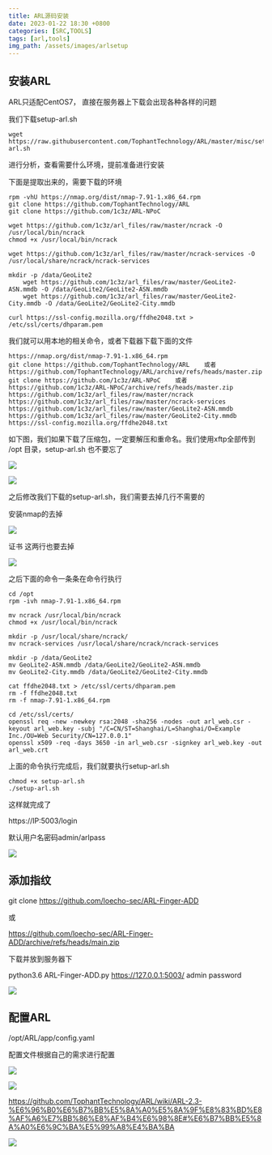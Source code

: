 ```yaml
---
title: ARL源码安装
date: 2023-01-22 18:30 +0800
categories: [SRC,TOOLS]
tags: [arl,tools]
img_path: /assets/images/arlsetup
---
```




## 安装ARL

ARL只适配CentOS7， 直接在服务器上下载会出现各种各样的问题

我们下载setup-arl.sh

```shell
wget https://raw.githubusercontent.com/TophantTechnology/ARL/master/misc/setup-arl.sh
```

进行分析，查看需要什么环境，提前准备进行安装

下面是提取出来的，需要下载的环境

```shell
rpm -vhU https://nmap.org/dist/nmap-7.91-1.x86_64.rpm
git clone https://github.com/TophantTechnology/ARL
git clone https://github.com/1c3z/ARL-NPoC

wget https://github.com/1c3z/arl_files/raw/master/ncrack -O /usr/local/bin/ncrack
chmod +x /usr/local/bin/ncrack

wget https://github.com/1c3z/arl_files/raw/master/ncrack-services -O /usr/local/share/ncrack/ncrack-services

mkdir -p /data/GeoLite2
    wget https://github.com/1c3z/arl_files/raw/master/GeoLite2-ASN.mmdb -O /data/GeoLite2/GeoLite2-ASN.mmdb
    wget https://github.com/1c3z/arl_files/raw/master/GeoLite2-City.mmdb -O /data/GeoLite2/GeoLite2-City.mmdb

curl https://ssl-config.mozilla.org/ffdhe2048.txt > /etc/ssl/certs/dhparam.pem
```

我们就可以用本地的相关命令，或者下载器下载下面的文件

```
https://nmap.org/dist/nmap-7.91-1.x86_64.rpm
git clone https://github.com/TophantTechnology/ARL    或者    https://github.com/TophantTechnology/ARL/archive/refs/heads/master.zip
git clone https://github.com/1c3z/ARL-NPoC    或者    https://github.com/1c3z/ARL-NPoC/archive/refs/heads/master.zip
https://github.com/1c3z/arl_files/raw/master/ncrack
https://github.com/1c3z/arl_files/raw/master/ncrack-services
https://github.com/1c3z/arl_files/raw/master/GeoLite2-ASN.mmdb
https://github.com/1c3z/arl_files/raw/master/GeoLite2-City.mmdb
https://ssl-config.mozilla.org/ffdhe2048.txt
```

如下图，我们如果下载了压缩包，一定要解压和重命名。我们使用xftp全部传到 /opt 目录，setup-arl.sh 也不要忘了

![](WEBRESOURCEaef2bc835a94460a88dca6a5e7377b18.png)

![](WEBRESOURCE8698180b380849429e23ba998a1fff97.png)

之后修改我们下载的setup-arl.sh，我们需要去掉几行不需要的

安装nmap的去掉

![](WEBRESOURCE22296ef4f4d947d98dca54798c60792b.png)

证书 这两行也要去掉

![](WEBRESOURCE69a9a3485ed84300a11f521e0a78e640.png)



之后下面的命令一条条在命令行执行

```shell
cd /opt
rpm -ivh nmap-7.91-1.x86_64.rpm

mv ncrack /usr/local/bin/ncrack
chmod +x /usr/local/bin/ncrack

mkdir -p /usr/local/share/ncrack/
mv ncrack-services /usr/local/share/ncrack/ncrack-services

mkdir -p /data/GeoLite2
mv GeoLite2-ASN.mmdb /data/GeoLite2/GeoLite2-ASN.mmdb
mv GeoLite2-City.mmdb /data/GeoLite2/GeoLite2-City.mmdb

cat ffdhe2048.txt > /etc/ssl/certs/dhparam.pem
rm -f ffdhe2048.txt
rm -f nmap-7.91-1.x86_64.rpm

cd /etc/ssl/certs/
openssl req -new -newkey rsa:2048 -sha256 -nodes -out arl_web.csr -keyout arl_web.key -subj "/C=CN/ST=Shanghai/L=Shanghai/O=Example Inc./OU=Web Security/CN=127.0.0.1"
openssl x509 -req -days 3650 -in arl_web.csr -signkey arl_web.key -out arl_web.crt
```

上面的命令执行完成后，我们就要执行setup-arl.sh

```shell
chmod +x setup-arl.sh
./setup-arl.sh
```

这样就完成了

https://IP:5003/login

默认用户名密码admin/arlpass

![](WEBRESOURCE3706814cb37e40d18f01000d14b1b35a.png)









## 添加指纹

git clone https://github.com/loecho-sec/ARL-Finger-ADD 

或

https://github.com/loecho-sec/ARL-Finger-ADD/archive/refs/heads/main.zip

下载并放到服务器下

python3.6 ARL-Finger-ADD.py https://127.0.0.1:5003/ admin password

![](WEBRESOURCEdcf54444fc45461492ca1db8d9f09193.png)









## 配置ARL

/opt/ARL/app/config.yaml

配置文件根据自己的需求进行配置

![](WEBRESOURCE4e5ca401798c4167aa18e3ccc5590def.png)



![](WEBRESOURCE13755d9bedcd45f58f497caea09f0de0.png)

https://github.com/TophantTechnology/ARL/wiki/ARL-2.3-%E6%96%B0%E6%B7%BB%E5%8A%A0%E5%8A%9F%E8%83%BD%E8%AF%A6%E7%BB%86%E8%AF%B4%E6%98%8E#%E6%B7%BB%E5%8A%A0%E6%9C%BA%E5%99%A8%E4%BA%BA

![](WEBRESOURCE2a01997b78054cb886d45dd4dc449d11.png)

